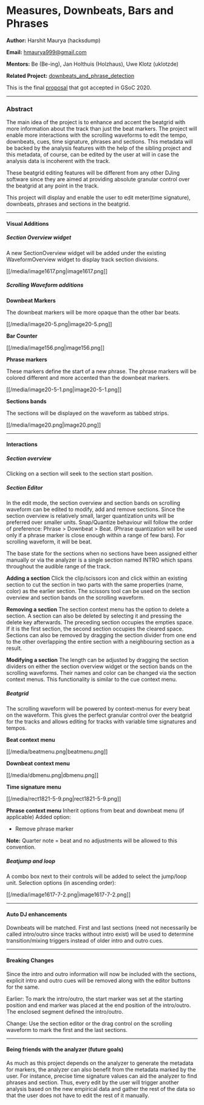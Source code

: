 # Measures, Downbeats, Bars and Phrases

**Author:** Harshit Maurya (hacksdump)

**Email:** [hmaurya999@gmail.com](hmaurya999@gmail.com)

**Mentors:** Be (Be-ing), Jan Holthuis (Holzhaus), Uwe Klotz (uklotzde)

**Related Project:**
[downbeats\_and\_phrase\_detection](https://www.mixxx.org/wiki/doku.php/downbeats_and_phrase_detection)

This is the final
[proposal](https://drive.google.com/file/d/1Micg2kqdE-XpCIgcjb58CrZoqrgIHUnv/view?usp=sharing)
that got accepted in GSoC 2020.

-----

### Abstract

The main idea of the project is to enhance and accent the beatgrid with
more information about the track than just the beat markers. The project
will enable more interactions with the scrolling waveforms to edit the
tempo, downbeats, cues, time signature, phrases and sections. This
metadata will be backed by the analysis features with the help of the
sibling project and this metadata, of course, can be edited by the user
at will in case the analysis data is incoherent with the track.

These beatgrid editing features will be different from any other DJing
software since they are aimed at providing absolute granular control
over the beatgrid at any point in the track.

This project will display and enable the user to edit meter(time
signature), downbeats, phrases and sections in the beatgrid.

-----

#### Visual Additions

##### Section Overview widget

A new SectionOverview widget will be added under the existing
WaveformOverview widget to display track section divisions.

[[/media/image1617.png|image1617.png]]

##### Scrolling Waveform additions

**Downbeat Markers**

The downbeat markers will be more opaque than the other bar beats.

[[/media/image20-5.png|image20-5.png]]

**Bar Counter**

[[/media/image156.png|image156.png]]

**Phrase markers**

These markers define the start of a new phrase. The phrase markers will
be colored different and more accented than the downbeat markers.

[[/media/image20-5-1.png|image20-5-1.png]]

**Sections bands**

The sections will be displayed on the waveform as tabbed strips.

[[/media/image20.png|image20.png]]

-----

#### Interactions

##### Section overview

Clicking on a section will seek to the section start position.

##### Section Editor

In the edit mode, the section overview and section bands on scrolling
waveform can be edited to modify, add and remove sections. Since the
section overview is relatively small, larger quantization units will be
preferred over smaller units. Snap/Quantize behaviour will follow the
order of preference: Phrase \> Downbeat \> Beat. (Phrase quantization
will be used only if a phrase marker is close enough within a range of
few bars). For scrolling waveform, it will be beat.

The base state for the sections when no sections have been assigned
either manually or via the analyzer is a single section named INTRO
which spans throughout the audible range of the track.

**Adding a section** Click the clip/scissors icon and click within an
existing section to cut the section in two parts with the same
properties (name, color) as the earlier section. The scissors tool can
be used on the section overview and section bands on the scrolling
waveform.

**Removing a section** The section context menu has the option to delete
a section. A section can also be deleted by selecting it and pressing
the delete key afterwards. The preceding section occupies the empties
space. If it is the first section, the second section occupies the
cleared space. Sections can also be removed by dragging the section
divider from one end to the other overlapping the entire section with a
neighbouring section as a result.

**Modifying a section** The length can be adjusted by dragging the
section dividers on either the section overview widget or the section
bands on the scrolling waveforms. Their names and color can be changed
via the section context menus. This functionality is similar to the cue
context menu.

##### Beatgrid

The scrolling waveform will be powered by context-menus for every beat
on the waveform. This gives the perfect granular control over the
beatgrid for the tracks and allows editing for tracks with variable time
signatures and tempos.

**Beat context menu**

[[/media/beatmenu.png|beatmenu.png]]

**Downbeat context menu**

[[/media/dbmenu.png|dbmenu.png]]

**Time signature menu**

[[/media/rect1821-5-9.png|rect1821-5-9.png]]

**Phrase context menu** Inherit options from beat and downbeat menu (if
applicable) Added option:

  - Remove phrase marker

**Note:** Quarter note = beat and no adjustments will be allowed to this
convention.

##### Beatjump and loop

A combo box next to their controls will be added to select the jump/loop
unit. Selection options (in ascending order):

[[/media/image1617-7-2.png|image1617-7-2.png]]

-----

#### Auto DJ enhancements

Downbeats will be matched. First and last sections (need not necessarily
be called intro/outro since tracks without intro exist) will be used to
determine transition/mixing triggers instead of older intro and outro
cues.

-----

#### Breaking Changes

Since the intro and outro information will now be included with the
sections, explicit intro and outro cues will be removed along with the
editor buttons for the same.

<span class="underline">Earlier:</span> To mark the intro/outro, the
start marker was set at the starting position and end marker was placed
at the end position of the intro/outro. The enclosed segment defined the
intro/outro.

<span class="underline">Change:</span> Use the section editor or the
drag control on the scrolling waveform to mark the first and the last
sections.

-----

#### Being friends with the analyzer (future goals)

As much as this project depends on the analyzer to generate the metadata
for markers, the analyzer can also benefit from the metadata marked by
the user. For instance, precise time signature values can aid the
analyzer to find phrases and section. Thus, every edit by the user will
trigger another analysis based on the new empirical data and gather the
rest of the data so that the user does not have to edit the rest of it
manually.

